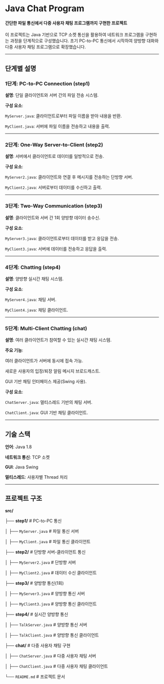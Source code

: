 # Java Chat Program
#### 간단한 파일 통신에서 다중 사용자 채팅 프로그램까지 구현한 프로젝트
이 프로젝트는 Java 기반으로 TCP 소켓 통신을 활용하여 네트워크 프로그램을 구현하는 과정을 단계적으로 구성했습니다. 초기 PC-to-PC 통신에서 시작하여 양방향 대화와 다중 사용자 채팅 프로그램으로 확장했습니다.

---

## 단계별 설명
### 1단계: PC-to-PC Connection (step1)

**설명**: 단일 클라이언트와 서버 간의 파일 전송 시스템.

**구성 요소**:

`MyServer.java`: 클라이언트로부터 파일 이름을 받아 내용을 반환.

`MyClient.java`: 서버에 파일 이름을 전송하고 내용을 출력.

---

### 2단계: One-Way Server-to-Client (step2)

**설명**: 서버에서 클라이언트로 데이터를 일방적으로 전송.

**구성 요소**:

`MyServer2.java`: 클라이언트와 연결 후 메시지를 전송하는 단방향 서버.

`MyClient2.java`: 서버로부터 데이터를 수신하고 출력.

---

### 3단계: Two-Way Communication (step3)

**설명**: 클라이언트와 서버 간 1회 양방향 데이터 송수신.

**구성 요소**:

`MyServer3.java`: 클라이언트로부터 데이터를 받고 응답을 전송.

`MyClient3.java`: 서버에 데이터를 전송하고 응답을 출력.

---

### 4단계: Chatting (step4)

**설명**: 양방향 실시간 채팅 시스템.

**구성 요소**:

`MyServer4.java`: 채팅 서버.

`MyClient4.java`: 채팅 클라이언트.

---

### 5단계: Multi-Client Chatting (chat)

**설명**: 여러 클라이언트가 참여할 수 있는 실시간 채팅 시스템.

**주요 기능**:

여러 클라이언트가 서버에 동시에 접속 가능.

새로운 사용자의 입장/퇴장 알림 메시지 브로드캐스트.

GUI 기반 채팅 인터페이스 제공(Swing 사용).

**구성 요소**:

`ChatServer.java`: 멀티스레드 기반의 채팅 서버.

`ChatClient.java`: GUI 기반 채팅 클라이언트.


---

## 기술 스택

**언어**: Java 1.8

**네트워크 통신**: TCP 소켓

**GUI**: Java Swing

**멀티스레드**: 사용자별 Thread 처리


---

## 프로젝트 구조

**src/**

├── **step1/**                 # PC-to-PC 통신

│   ├── `MyServer.java`      # 파일 통신 서버

│   ├── `MyClient.java`      # 파일 통신 클라이언트

├── **step2/**                 # 단방향 서버-클라이언트 통신

│   ├── `MyServer2.java`    # 단방향 서버

│   ├── `MyClient2.java`    # 데이터 수신 클라이언트

├── **step3/**                 # 양방향 통신(1회)

│   ├── `MyServer3.java`    # 양방향 통신 서버

│   ├── `MyClient3.java`    # 양방향 통신 클라이언트

├── **step4/**                 # 실시간 양방향 통신

│   ├── `TalkServer.java`    # 양방향 통신 서버

│   ├── `TalkClient.java`    # 양방향 통신 클라이언트

├── **chat/**                 # 다중 사용자 채팅 구현

│   ├── `ChatServer.java`    # 다중 사용자 채팅 서버

│   ├── `ChatClient.java`    # 다중 사용자 채팅 클라이언트

└── `README.md`              # 프로젝트 문서

